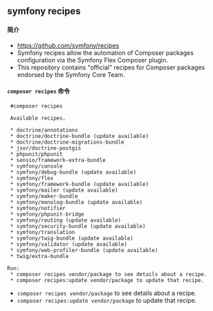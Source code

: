 ## symfony recipes
#### 简介
- https://github.com/symfony/recipes
- Symfony recipes allow the automation of Composer packages configuration via the Symfony Flex Composer plugin.
- This repository contains "official" recipes for Composer packages endorsed by the Symfony Core Team. 
#### `composer recipes` 命令
 
	 #composer recipes
	
	 Available recipes.
	
	 * doctrine/annotations
	 * doctrine/doctrine-bundle (update available)
	 * doctrine/doctrine-migrations-bundle
	 * jsor/doctrine-postgis
	 * phpunit/phpunit
	 * sensio/framework-extra-bundle
	 * symfony/console
	 * symfony/debug-bundle (update available)
	 * symfony/flex
	 * symfony/framework-bundle (update available)
	 * symfony/mailer (update available)
	 * symfony/maker-bundle
	 * symfony/monolog-bundle (update available)
	 * symfony/notifier
	 * symfony/phpunit-bridge
	 * symfony/routing (update available)
	 * symfony/security-bundle (update available)
	 * symfony/translation
	 * symfony/twig-bundle (update available)
	 * symfony/validator (update available)
	 * symfony/web-profiler-bundle (update available)
	 * twig/extra-bundle
	
	Run:
	 * composer recipes vendor/package to see details about a recipe.
	 * composer recipes:update vendor/package to update that recipe.
- `composer recipes vendor/package` to see details about a recipe.
- `composer recipes:update vendor/package` to update that recipe.